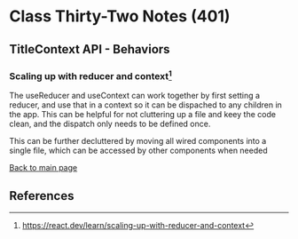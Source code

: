 # Class Thirty-Two Notes (401)

## TitleContext API - Behaviors

### Scaling up with reducer and context[^1]

The useReducer and useContext can work together by first setting a reducer, and use that in a context so it can be dispached to any children in the app. This can be helpful for not cluttering up a file and keey the code clean, and the dispatch only needs to be defined once. 

This can be further decluttered by moving all wired components into a single file, which can be accessed by other components when needed


 [Back to main page](https://mirandalu2020.github.io/reading-notes/)

## References

[^1]:https://react.dev/learn/scaling-up-with-reducer-and-context